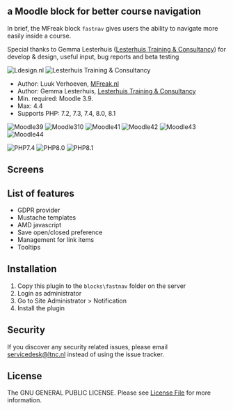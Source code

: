 ## a Moodle block for better course navigation

In brief, the MFreak block `fastnav` gives users the ability to navigate more easily inside a course.
 
Special thanks to Gemma Lesterhuis ([Lesterhuis Training & Consultancy](https://ltnc.nl/)) for develop & design, useful input, bug reports and beta testing

![Ldesign.nl](https://ldesign.nl/logo_small.png)
![Lesterhuis Training & Consultancy](https://ldesign.nl/logo_small_ltnc.png)

* Author: Luuk Verhoeven, [MFreak.nl](https://MFreak.nl/)
* Author: Gemma Lesterhuis, [Lesterhuis Training & Consultancy](https://ltnc.nl/)
* Min. required: Moodle 3.9.
* Max: 4.4
* Supports PHP: 7.2, 7.3, 7.4, 8.0, 8.1

![Moodle39](https://img.shields.io/badge/moodle-3.9-brightgreen.svg)
![Moodle310](https://img.shields.io/badge/moodle-3.10-brightgreen.svg)
![Moodle41](https://img.shields.io/badge/moodle-4.1-brightgreen.svg)
![Moodle42](https://img.shields.io/badge/moodle-4.2-brightgreen.svg)
![Moodle43](https://img.shields.io/badge/moodle-4.3-brightgreen.svg)
![Moodle44](https://img.shields.io/badge/moodle-4.4-brightgreen.svg)

![PHP7.4](https://img.shields.io/badge/PHP-7.4-blue.svg)
![PHP8.0](https://img.shields.io/badge/PHP-8.0-blue.svg)
![PHP8.1](https://img.shields.io/badge/PHP-8.1-blue.svg)

## Screens

## List of features
- GDPR provider
- Mustache templates
- AMD javascript
- Save open/closed preference
- Management for link items
- Tooltips

## Installation
1.  Copy this plugin to the `blocks\fastnav` folder on the server
2.  Login as administrator
3.  Go to Site Administrator > Notification
4.  Install the plugin

## Security

If you discover any security related issues, please email [servicedesk@ltnc.nl](mailto:lservicedesk@ltnc.nl) instead of using the issue tracker.

## License

The GNU GENERAL PUBLIC LICENSE. Please see [License File](LICENSE) for more information.
